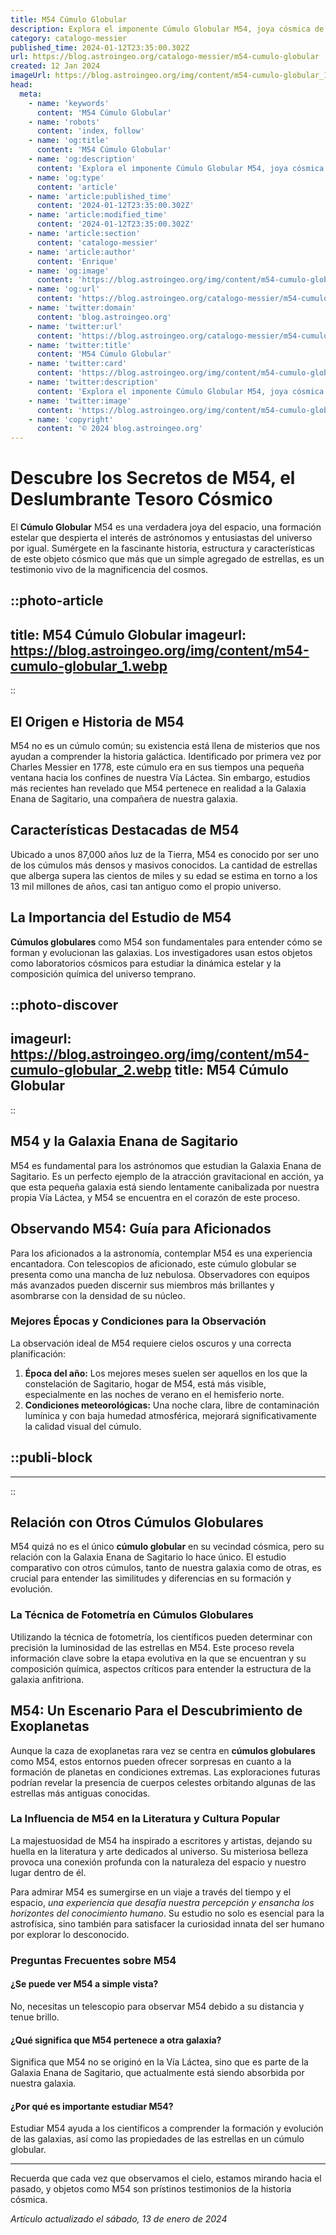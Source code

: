 ```yaml
---
title: M54 Cúmulo Globular
description: Explora el imponente Cúmulo Globular M54, joya cósmica de la constelación Sagitario, con datos astronómicos y curiosidades fascinantes.
category: catalogo-messier
published_time: 2024-01-12T23:35:00.302Z
url: https://blog.astroingeo.org/catalogo-messier/m54-cumulo-globular
created: 12 Jan 2024
imageUrl: https://blog.astroingeo.org/img/content/m54-cumulo-globular_1.webp
head:
  meta:
    - name: 'keywords'
      content: 'M54 Cúmulo Globular'
    - name: 'robots'
      content: 'index, follow'
    - name: 'og:title'
      content: 'M54 Cúmulo Globular'
    - name: 'og:description'
      content: 'Explora el imponente Cúmulo Globular M54, joya cósmica de la constelación Sagitario, con datos astronómicos y curiosidades fascinantes.'
    - name: 'og:type'
      content: 'article'
    - name: 'article:published_time'
      content: '2024-01-12T23:35:00.302Z'
    - name: 'article:modified_time'
      content: '2024-01-12T23:35:00.302Z'
    - name: 'article:section'
      content: 'catalogo-messier'
    - name: 'article:author'
      content: 'Enrique'
    - name: 'og:image'
      content: 'https://blog.astroingeo.org/img/content/m54-cumulo-globular_1.webp'
    - name: 'og:url'
      content: 'https://blog.astroingeo.org/catalogo-messier/m54-cumulo-globular'
    - name: 'twitter:domain'
      content: 'blog.astroingeo.org'
    - name: 'twitter:url'
      content: 'https://blog.astroingeo.org/catalogo-messier/m54-cumulo-globular'
    - name: 'twitter:title'
      content: 'M54 Cúmulo Globular'
    - name: 'twitter:card'
      content: 'https://blog.astroingeo.org/img/content/m54-cumulo-globular_1.webp'
    - name: 'twitter:description'
      content: 'Explora el imponente Cúmulo Globular M54, joya cósmica de la constelación Sagitario, con datos astronómicos y curiosidades fascinantes.'
    - name: 'twitter:image'
      content: 'https://blog.astroingeo.org/img/content/m54-cumulo-globular_1.webp'
    - name: 'copyright'
      content: '© 2024 blog.astroingeo.org'
---
```

# Descubre los Secretos de M54, el Deslumbrante Tesoro Cósmico

El **Cúmulo Globular** M54 es una verdadera joya del espacio, una formación estelar que despierta el interés de astrónomos y entusiastas del universo por igual. Sumérgete en la fascinante historia, estructura y características de este objeto cósmico que más que un simple agregado de estrellas, es un testimonio vivo de la magnificencia del cosmos.


::photo-article
---
title: M54 Cúmulo Globular
imageurl: https://blog.astroingeo.org/img/content/m54-cumulo-globular_1.webp
---
::


## El Origen e Historia de M54

M54 no es un cúmulo común; su existencia está llena de misterios que nos ayudan a comprender la historia galáctica. Identificado por primera vez por Charles Messier en 1778, este cúmulo era en sus tiempos una pequeña ventana hacia los confines de nuestra Vía Láctea. Sin embargo, estudios más recientes han revelado que M54 pertenece en realidad a la Galaxia Enana de Sagitario, una compañera de nuestra galaxia. 

## Características Destacadas de M54

Ubicado a unos 87,000 años luz de la Tierra, M54 es conocido por ser uno de los cúmulos más densos y masivos conocidos. La cantidad de estrellas que alberga supera las cientos de miles y su edad se estima en torno a los 13 mil millones de años, casi tan antiguo como el propio universo.

## La Importancia del Estudio de M54

**Cúmulos globulares** como M54 son fundamentales para entender cómo se forman y evolucionan las galaxias. Los investigadores usan estos objetos como laboratorios cósmicos para estudiar la dinámica estelar y la composición química del universo temprano.


::photo-discover
---
imageurl: https://blog.astroingeo.org/img/content/m54-cumulo-globular_2.webp
title: M54 Cúmulo Globular
---
::


## M54 y la Galaxia Enana de Sagitario

M54 es fundamental para los astrónomos que estudian la Galaxia Enana de Sagitario. Es un perfecto ejemplo de la atracción gravitacional en acción, ya que esta pequeña galaxia está siendo lentamente canibalizada por nuestra propia Vía Láctea, y M54 se encuentra en el corazón de este proceso.

## Observando M54: Guía para Aficionados

Para los aficionados a la astronomía, contemplar M54 es una experiencia encantadora. Con telescopios de aficionado, este cúmulo globular se presenta como una mancha de luz nebulosa. Observadores con equipos más avanzados pueden discernir sus miembros más brillantes y asombrarse con la densidad de su núcleo.

### Mejores Épocas y Condiciones para la Observación

La observación ideal de M54 requiere cielos oscuros y una correcta planificación:

1. **Época del año:** Los mejores meses suelen ser aquellos en los que la constelación de Sagitario, hogar de M54, está más visible, especialmente en las noches de verano en el hemisferio norte.
2. **Condiciones meteorológicas:** Una noche clara, libre de contaminación lumínica y con baja humedad atmosférica, mejorará significativamente la calidad visual del cúmulo.


  ::publi-block
  ---
  ---
  ::
  
  
## Relación con Otros Cúmulos Globulares

M54 quizá no es el único **cúmulo globular** en su vecindad cósmica, pero su relación con la Galaxia Enana de Sagitario lo hace único. El estudio comparativo con otros cúmulos, tanto de nuestra galaxia como de otras, es crucial para entender las similitudes y diferencias en su formación y evolución.

### La Técnica de Fotometría en Cúmulos Globulares

Utilizando la técnica de fotometría, los científicos pueden determinar con precisión la luminosidad de las estrellas en M54. Este proceso revela información clave sobre la etapa evolutiva en la que se encuentran y su composición química, aspectos críticos para entender la estructura de la galaxia anfitriona.

## M54: Un Escenario Para el Descubrimiento de Exoplanetas

Aunque la caza de exoplanetas rara vez se centra en **cúmulos globulares** como M54, estos entornos pueden ofrecer sorpresas en cuanto a la formación de planetas en condiciones extremas. Las exploraciones futuras podrían revelar la presencia de cuerpos celestes orbitando algunas de las estrellas más antiguas conocidas.

### La Influencia de M54 en la Literatura y Cultura Popular

La majestuosidad de M54 ha inspirado a escritores y artistas, dejando su huella en la literatura y arte dedicados al universo. Su misteriosa belleza provoca una conexión profunda con la naturaleza del espacio y nuestro lugar dentro de él.

Para admirar M54 es sumergirse en un viaje a través del tiempo y el espacio, *una experiencia que desafía nuestra percepción y ensancha los horizontes del conocimiento humano*. Su estudio no solo es esencial para la astrofísica, sino también para satisfacer la curiosidad innata del ser humano por explorar lo desconocido.

### Preguntas Frecuentes sobre M54

#### ¿Se puede ver M54 a simple vista?
No, necesitas un telescopio para observar M54 debido a su distancia y tenue brillo.

#### ¿Qué significa que M54 pertenece a otra galaxia?
Significa que M54 no se originó en la Vía Láctea, sino que es parte de la Galaxia Enana de Sagitario, que actualmente está siendo absorbida por nuestra galaxia.

#### ¿Por qué es importante estudiar M54?
Estudiar M54 ayuda a los científicos a comprender la formación y evolución de las galaxias, así como las propiedades de las estrellas en un cúmulo globular.

---

Recuerda que cada vez que observamos el cielo, estamos mirando hacia el pasado, y objetos como M54 son prístinos testimonios de la historia cósmica.

_Artículo actualizado el sábado, 13 de enero de 2024_